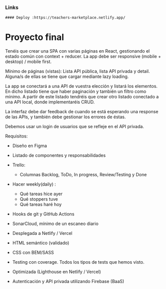 ### Links

    #### Deploy :https://teachers-marketplace.netlify.app/

# Proyecto final

Tenéis que crear una SPA con varias páginas en React, gestionando el estado común con context + reducer. La app debe ser responsive (mobile + desktop) / mobile first.

Mínimo de páginas (vistas): Lista API pública, lista API privada y detail. Alguna/s de ellas se tiene que cargar mediante lazy loading.

La app se conectará a una API de vuestra elección y listará los elementos. En dicho listado tiene que haber paginación y también un filtro como mínimo. A partir de este listado tendréis que crear otro listado conectado a una API local, donde implementaréis CRUD.

La interfaz debe dar feedback de cuando se está esperando una response de las APIs, y también debe gestionar los errores de éstas.

Debemos usar un login de usuarios que se refleje en el API privada.

Requisitos:

-   Diseño en Figma
-   Listado de componentes y responsabilidades
-   Trello:

    -   Columnas Backlog, ToDo, In progress, Review/Testing y Done

-   Hacer weekly(daily) :

    -   Qué tareas hice ayer
    -   Qué stoppers tuve
    -   Qué tareas haré hoy

-   Hooks de git y GitHub Actions
-   SonarCloud, mínimo de un escaneo diario
-   Desplegada a Netlify / Vercel

-   HTML semántico (validado)
-   CSS con BEM/SASS
-   Testing con coverage. Todos los tipos de tests que hemos visto.
-   Optimizada (Lighthouse en Netlify / Vercel)

-   Autenticación y API privada utilizando Firebase (BaaS)
